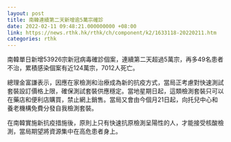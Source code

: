 ```yaml
---
layout: post
title: 南韓連續第二天新增逾5萬宗確診
date: 2022-02-11 09:48:21.000000000 +08:00
link: https://news.rthk.hk/rthk/ch/component/k2/1633118-20220211.htm
categories: rthk
---
```


南韓單日新增53926宗新冠病毒確診個案，連續第二天超過5萬宗，再多49名患者不治，累積感染個案有近124萬宗，7012人死亡。

總理金富謙表示，因應在家檢測和治療成為新的抗疫方式，當局正考慮對快速測試套裝設訂價格上限，確保測試套裝供應穩定。當地星期日起，這類檢測套裝只可以在藥店和便利店購買，禁止網上銷售。當局又會由今個月21日起，向托兒中心和養老機構免費分發自我檢測套裝。

在南韓實施新抗疫措施後，原則上只有快速抗原檢測呈陽性的人，才能接受核酸檢測，當局期望將資源集中在高危患者身上。
